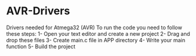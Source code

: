 # AVR-Drivers

Drivers needed for Atmega32 (AVR) 
To run the code you need to follow these steps:
1- Open your text editor and create a new project
2- Drag and drop these files
3- Create main.c file in APP directory
4- Write your main function
5- Build the project
